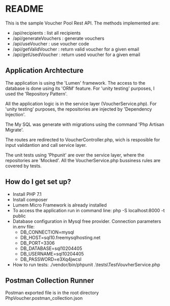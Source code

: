 # README #

This is the sample Voucher Pool Rest API. The methods implemented are:
* /api/recipients : list all recipients
* /api/generateVouchers : generate vouchers
* /api/useVoucher : use voucher code
* /api/getValidVoucher : return valid voucher for a given email
* /api/getUsedVoucher : return used voucher for a given email

## Application Archtecture ##

The application is using the 'Lumen' framework. The access to the database is done using its 'ORM' feature. For 'unity testing' purposes, I used the 'Repository Pattern'.

All the application logic is in the service layer (VoucherService.php). For 'unity testing' purposes, the repositories are injected by 'Dependency Injection'.

The My SQL was generate with migrations using the command 'Php Artisan Migrate'.

The routes are redirected to VoucherController.php, wich is resposible for input validantion and call service layer.

The unit tests using 'Phpunit' are over the service layer, where the repositories are 'Mocked'. All the VoucherService.php bussiness rules are covered by tests.

## How do I get set up? ##

* Install PHP 7.1
* Install composer
* Lumem Micro Framework is already installed
* To access the application run in command line: php -S localhost:8000 -t public
* Database configuration in Mysql free provider. Connection parameters in.env file:
	* DB_CONNECTION=mysql
	* DB_HOST=sql10.freemysqlhosting.net
	* DB_PORT=3306
	* DB_DATABASE=sql10204405
	* DB_USERNAME=sql10204405
	* DB_PASSWORD=e3Xq4jwcsl
* How to run tests: ./vendor/bin/phpunit .\tests\TestVouvherService.php

## Postman Collection Runner ##

Postman exported file is in the root directory PhpVoucher.postman_collection.json

